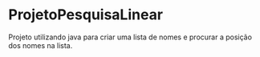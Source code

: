 # ProjetoPesquisaLinear

Projeto utilizando java para criar uma lista de nomes e procurar a posição dos nomes na lista.

